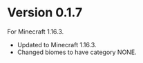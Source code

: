# Version 0.1.7
For Minecraft 1.16.3.

* Updated to Minecraft 1.16.3.
* Changed biomes to have category NONE.
